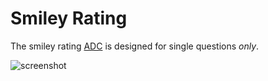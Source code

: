 Smiley Rating
=============

The smiley rating [ADC](https://support.askia.com/hc/en-us/articles/200191281-List-of-ADC-2-0-Javascript-controls-available) is designed for single questions *only*.

![screenshot](https://support.askia.com/hc/en-us/article_attachments/200292041/adc2-smileyrating.png)
